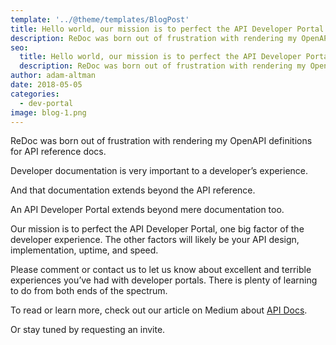 ```yaml
---
template: '../@theme/templates/BlogPost'
title: Hello world, our mission is to perfect the API Developer Portal
description: ReDoc was born out of frustration with rendering my OpenAPI definitions for API reference docs.
seo:
  title: Hello world, our mission is to perfect the API Developer Portal
  description: ReDoc was born out of frustration with rendering my OpenAPI definitions for API reference docs.
author: adam-altman
date: 2018-05-05
categories:
  - dev-portal
image: blog-1.png
---
```


ReDoc was born out of frustration with rendering my OpenAPI definitions for API reference docs.

Developer documentation is very important to a developer’s experience.

And that documentation extends beyond the API reference.

An API Developer Portal extends beyond mere documentation too.

Our mission is to perfect the API Developer Portal, one big factor of the developer experience.
The other factors will likely be your API design, implementation, uptime, and speed.

Please comment or contact us to let us know about excellent and terrible experiences you’ve had
with developer portals. There is plenty of learning to do from both ends of the spectrum.

To read or learn more, check out our article on Medium about [API Docs](https://medium.com/redoc-ly/from-redoc-to-redoc-ly-42319f100ac0).

Or stay tuned by requesting an invite.
